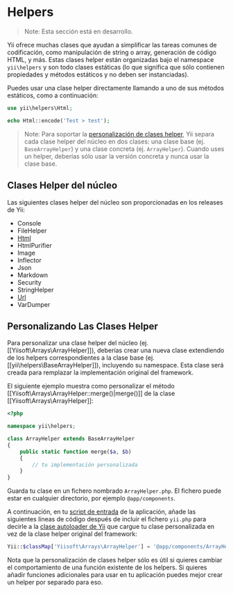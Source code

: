 Helpers
=======

> Note: Esta sección está en desarrollo.

Yii ofrece muchas clases que ayudan a simplificar las tareas comunes de codificación, como manipulación de string o array,
generación de código HTML, y más. Estas clases helper están organizadas bajo el namespace `yii\helpers` y
son todo clases estáticas (lo que significa que sólo contienen propiedades y métodos estáticos y no deben ser instanciadas).

Puedes usar una clase helper directamente llamando a uno de sus métodos estáticos, como a continuación:

```php
use yii\helpers\Html;

echo Html::encode('Test > test');
```

> Note: Para soportar la [personalización de clases helper](#customizing-helper-classes), Yii separa cada clase helper del núcleo
  en dos clases: una clase base (ej. `BaseArrayHelper`) y una clase concreta (ej. `ArrayHelper`).
  Cuando uses un helper, deberías sólo usar la versión concreta y nunca usar la clase base.


Clases Helper del núcleo
------------------------

Las siguientes clases helper del núcleo son proporcionadas en los releases de Yii:

- Console
- FileHelper
- [Html](helper-html.md)
- HtmlPurifier
- Image
- Inflector
- Json
- Markdown
- Security
- StringHelper
- [Url](helper-url.md)
- VarDumper


Personalizando Las Clases Helper <span id="customizing-helper-classes"></span>
--------------------------------

Para personalizar una clase helper del núcleo (ej. [[Yiisoft\Arrays\ArrayHelper]]), deberías crear una nueva clase extendiendo
de los helpers correspondientes a la clase base (ej. [[yii\helpers\BaseArrayHelper]]), incluyendo su namespace. Esta clase
será creada para remplazar la implementación original del framework.

El siguiente ejemplo muestra como personalizar el método [[Yiisoft\Arrays\ArrayHelper::merge()|merge()]] de la clase
[[Yiisoft\Arrays\ArrayHelper]]:

```php
<?php

namespace yii\helpers;

class ArrayHelper extends BaseArrayHelper
{
    public static function merge($a, $b)
    {
        // tu implementación personalizada
    }
}
```

Guarda tu clase en un fichero nombrado `ArrayHelper.php`. El fichero puede estar en cualquier directorio, por ejemplo `@app/components`.

A continuación, en tu [script de entrada](structure-entry-scripts.md) de la aplicación, añade las siguientes lineas de código
después de incluir el fichero `yii.php` para decirle a la [clase autoloader de Yii](concept-autoloading.md) que cargue tu
clase personalizada en vez de la clase helper original del framework:

```php
Yii::$classMap['Yiisoft\Arrays\ArrayHelper'] = '@app/components/ArrayHelper.php';
```

Nota que la personalización de clases helper sólo es útil si quieres cambiar el comportamiento de una función
existente de los helpers. Si quieres añadir funciones adicionales para usar en tu aplicación puedes mejor crear un helper
por separado para eso.
